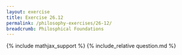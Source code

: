 ```yaml
---
layout: exercise
title: Exercise 26.12
permalink: /philosophy-exercises/26-12/
breadcrumb: Philosphical Foundations
---
```


{% include mathjax_support %}
{% include_relative question.md %}
